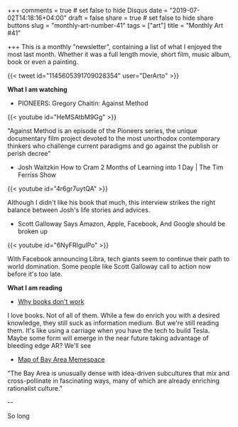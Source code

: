 +++
comments = true	# set false to hide Disqus
date = "2019-07-02T14:18:16+04:00"
draft = false
share = true	# set false to hide share buttons
slug = "monthly-art-number-41"
tags = ["art"]
title = "Monthly Art #41"

+++
This is a monthly "newsletter", containing a list of what I enjoyed the most
last month. Whether it was a full length movie, short film, music album, book
or even a painting.


{{< tweet id="1145605391709028354" user="DerArto" >}}

<!--more-->

**What I am watching**

* PIONEERS: Gregory Chaitin: Against Method

{{< youtube id="HeMSAtbM9Gg" >}}

"Against Method is an episode of the Pioneers series, the unique documentary
film project devoted to the most unorthodox contemporary thinkers who challenge
current paradigms and go against the publish or perish decree"

* Josh Waitzkin How to Cram 2 Months of Learning into 1 Day | The Tim Ferriss Show

{{< youtube id="4r6gr7uytQA" >}}

Although I didn't like his book that much, this interview strikes the right
balance between Josh's life stories and advices.

* Scott Galloway Says Amazon, Apple, Facebook, And Google should be broken up

{{< youtube id="6NyFRIgulPo" >}}

With Facebook announcing Libra, tech giants seem to continue their path to
world domination. Some people like Scott Galloway call to action now before
it's too late.

**What I am reading**

* [Why books don't work](https://andymatuschak.org/books/)

I love books. Not of all of them. While a few do enrich you with a desired
knowledge, they still suck as information medium. But we're still reading them.
It's like using a carriage when you have the tech to build Tesla. Maybe some
form will emerge in the near future taking advantage of bleeding edge AR? We'll
see

* [Map of Bay Area Memespace](https://juliagalef.com/2017/02/20/map-of-bay-area-memespace/)

"The Bay Area is unusually dense with idea-driven subcultures that mix and
cross-pollinate in fascinating ways, many of which are already enriching
rationalist culture."

--

So long
